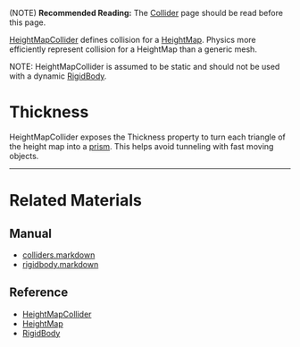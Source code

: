 (NOTE) **Recommended Reading:** The [Collider](https://github.com/ZilchEngine/ZilchDocs/blob/master/zero_editor_documentation/zeromanual/physics/colliders.markdown) page should be read before this page.

[HeightMapCollider](https://github.com/ZilchEngine/ZilchDocs/blob/master/code_reference/class_reference/heightmapcollider.markdown) defines collision for a [HeightMap](https://github.com/ZilchEngine/ZilchDocs/blob/master/code_reference/class_reference/heightmap.markdown). Physics more efficiently represent collision for a HeightMap than a generic mesh.

NOTE: HeightMapCollider is assumed to be static and should not be used with a dynamic [RigidBody](https://github.com/ZilchEngine/ZilchDocs/blob/master/zero_editor_documentation/zeromanual/physics/colliders/rigidbody.markdown).

 #  Thickness
HeightMapCollider exposes the Thickness  property to turn each triangle of the height map into a [prism](https://en.wikipedia.org/wiki/Triangular_prism ). This helps avoid tunneling with fast moving objects.

---
 #  Related Materials
 ##  Manual
 - [colliders.markdown](https://github.com/ZilchEngine/ZilchDocs/blob/master/zero_editor_documentation/zeromanual/physics/colliders.markdown)
 - [rigidbody.markdown](https://github.com/ZilchEngine/ZilchDocs/blob/master/zero_editor_documentation/zeromanual/physics/colliders/rigidbody.markdown)

 ##  Reference
 - [HeightMapCollider](https://github.com/ZilchEngine/ZilchDocs/blob/master/code_reference/class_reference/heightmapcollider.markdown)
 - [HeightMap](https://github.com/ZilchEngine/ZilchDocs/blob/master/code_reference/class_reference/heightmap.markdown)
 - [RigidBody](https://github.com/ZilchEngine/ZilchDocs/blob/master/code_reference/class_reference/rigidbody.markdown) 

 